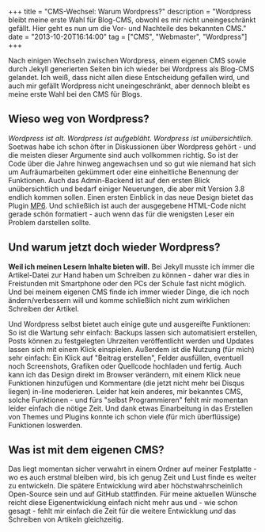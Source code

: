 +++
title       = "CMS-Wechsel: Warum Wordpress?"
description = "Wordpress bleibt meine erste Wahl für Blog-CMS, obwohl es mir nicht uneingeschränkt gefällt. Hier geht es nun um die Vor- und Nachteile des bekannten CMS."
date        = "2013-10-20T16:14:00"
tag         = ["CMS", "Webmaster", "Wordpress"]
+++

Nach einigen Wechseln zwischen Wordpress, einem eigenen CMS sowie durch Jekyll generierten Seiten bin ich wieder bei Wordpress als Blog-CMS gelandet. Ich weiß, dass nicht allen diese Entscheidung gefallen wird, und auch mir gefällt Wordpress nicht uneingeschränkt, aber dennoch bleibt es meine erste Wahl bei den CMS für Blogs.

<!--more-->

## Wieso weg von Wordpress?
*Wordpress ist alt. Wordpress ist aufgebläht. Wordpress ist unübersichtlich.*
Soetwas habe ich schon öfter in Diskussionen über Wordpress gehört - und die meisten dieser Argumente sind auch vollkommen richtig.
So ist der Code über die Jahre hinweg angewachsen und so gut wie niemand hat sich um Aufräumarbeiten gekümmert oder eine einheitliche Benennung der Funktionen.
Auch das Admin-Backend ist auf den ersten Blick unübersichtlich und bedarf einiger Neuerungen, die aber mit Version 3.8 endlich kommen sollen. Einen ersten Einblick in das neue Design bietet das Plugin [MP6](http://wordpress.org/plugins/mp6/).
Und schließlich ist auch der ausgegebene HTML-Code nicht gerade schön formatiert - auch wenn das für die wenigsten Leser ein Problem darstellen sollte.

## Und warum jetzt doch wieder Wordpress?
**Weil ich meinen Lesern Inhalte bieten will.**
Bei Jekyll musste ich immer die Artikel-Datei zur Hand haben um Schreiben zu können - daher war dies in Freistunden mit Smartphone oder den PCs der Schule fast nicht möglich.
Und bei meinem eigenen CMS finde ich immer wieder Dinge, die ich noch ändern/verbessern will und komme schließlich nicht zum wirklichen Schreiben der Artikel.

Und Wordpress selbst bietet auch einige gute und ausgereifte Funktionen: So ist die Wartung sehr einfach: Backups lassen sich automatisiert erstellen, Posts können zu festgelegten Uhrzeiten veröffentlicht werden und Updates lassen sich mit einem Klick einspielen. Außerdem ist die Nutzung (für mich) sehr einfach: Ein Klick auf "Beitrag erstellen", Felder ausfüllen, eventuell noch Screenshots, Grafiken oder Quellcode hochladen und fertig. Auch kann ich das Design direkt im Browser verändern, mit einem Klick neue Funktionen hinzufügen und Kommentare (die jetzt nicht mehr bei Disqus liegen) in-line moderieren.
Leider hat kein anderes, mir bekanntes CMS, solche Funktionen - und fürs "selbst Programmieren" fehlt mir momentan leider einfach die nötige Zeit.
Und dank etwas Einarbeitung in das Erstellen von Themes und Plugins konnte ich schon viele (für mich überflüssige) Funktionen loswerden.

## Was ist mit dem eigenen CMS?
Das liegt momentan sicher verwahrt in einem Ordner auf meiner Festplatte - wo es auch erstmal bleiben wird, bis ich genug Zeit und Lust finde es weiter zu entwickeln. Die spätere Entwicklung wird aber höchstwahrscheinlich Open-Source sein und auf GitHub stattfinden.
Für meine aktuellen Wünsche reicht diese Eigenentwicklung einfach nicht mehr aus und - wie schon gesagt - fehlt mir einfach die Zeit für die weitere Entwicklung *und* das Schreiben von Artikeln gleichzeitig.
